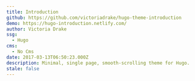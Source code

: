 ```yaml
---
title: Introduction
github: https://github.com/victoriadrake/hugo-theme-introduction
demo: https://hugo-introduction.netlify.com/
author: Victoria Drake
ssg:
  - Hugo
cms:
  - No Cms
date: 2017-03-13T06:50:23.000Z
description: Minimal, single page, smooth-scrolling theme for Hugo.
stale: false
---
```

